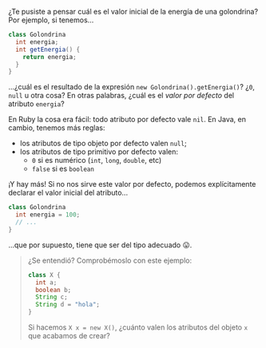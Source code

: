 ¿Te pusiste a pensar cuál es el valor inicial de la energía de una golondrina? Por ejemplo, si tenemos...

```java
class Golondrina
  int energia;
  int getEnergia() { 
    return energia;
  }
}
```

...¿cuál es el resultado de la expresión `new Golondrina().getEnergia()`? ¿`0`, `null` u otra cosa? En otras palabras, ¿cuál es el _valor por defecto_ del atributo `energia`?

En Ruby la cosa era fácil: todo atributo por defecto vale `nil`. En Java, en cambio, tenemos más reglas: 

 * los atributos de tipo objeto por defecto valen `null`;
 * los atributos de tipo primitivo por defecto valen: 
    * `0` si es numérico (`int`, `long`, `double`, etc)
    * `false` si es `boolean`

¡Y hay más! Si no nos sirve este valor por defecto, podemos explícitamente declarar el valor inicial del atributo...

```java
class Golondrina
  int energia = 100;
  // ...
}
```

...que por supuesto, tiene que ser del tipo adecuado :stuck_out_tongue:. 


> ¿Se entendió?  Comprobémoslo con este ejemplo:
>
> ```java
> class X { 
>   int a;
>   boolean b;
>   String c;
>   String d = "hola";
>}
> ```
> 
> Si hacemos `X x = new X()`, ¿cuánto valen los atributos del objeto `x` que acabamos de crear? 
> 
